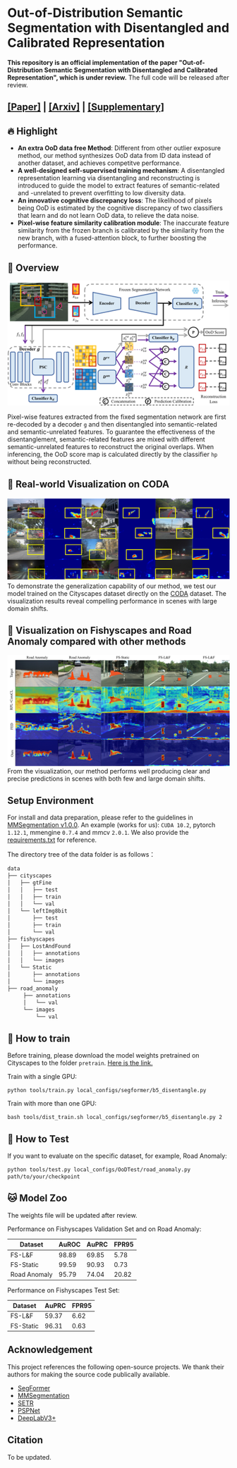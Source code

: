 # Out-of-Distribution Semantic Segmentation with Disentangled and Calibrated Representation

**This repository is an official implementation of the paper "Out-of-Distribution Semantic Segmentation with Disentangled and Calibrated Representation", which is under review.** 
The full code will be released after review.

## [\[Paper\]](https://github.com/WanMotion ) | [\[Arxiv\]](https://github.com/WanMotion ) | [\[Supplementary\]](https://github.com/WanMotion)

## :fire: Highlight
- **An extra OoD data free Method**: Different from other outlier exposure method, our method synthesizes OoD data from ID data instead of another dataset, and achieves competitve performance.
- **A well-designed self-supervised training mechanism**: A disentangled representation learning via disentangling and reconstructing is introduced to guide the model to extract features of semantic-related and -unrelated to prevent overfitting to low diversity data.
- **An innovative cognitive discrepancy loss**: The likelihood of pixels being OoD is estimated by the cognitive discrepancy of two classifiers that learn and do not learn OoD data, to relieve the data noise.
- **Pixel-wise feature similarity calibration module**: The inaccurate feature similarity from the frozen branch is calibrated by the similarity from the new branch, with a fused-attention block, to further boosting the performance.

## :crown: Overview
![](figures/pipeline.png "An overview of the basic architecture of our proposed method.")

Pixel-wise features extracted from the fixed segmentation network are first re-decoded by a decoder `g` and then disentangled into semantic-related and semantic-unrelated features. 
To guarantee the effectiveness of the disentanglement, semantic-related features are mixed with different semantic-unrelated features to reconstruct the original overlaps. 
When inferencing, the OoD score map is calculated directly by the classifier `hp` without being reconstructed. 

## :art: Real-world Visualization on CODA
![](figures/coda.png "We visualize the predictions on a more complicated dataset named CODA")
To demonstrate the generalization capability of our method, we test our model trained on the Cityscapes dataset directly on the [CODA](https://coda-dataset.github.io/ "CODA") dataset. The visualization results reveal compelling performance in scenes with large domain shifts.


## :art: Visualization on Fishyscapes and Road Anomaly compared with other methods
![](figures/results.png "")
From the visualization, our method performs well producing clear and precise predictions in scenes with both few and large domain shifts.


## Setup Environment
For install and data preparation, please refer to the guidelines in [MMSegmentation v1.0.0](https://github.com/open-mmlab/mmsegmentation/tree/v1.0.0 "MMSegmentation").
An example (works for us): `CUDA 10.2`, pytorch `1.12.1`, mmengine `0.7.4` and mmcv `2.0.1`. We also provide the [requirements.txt](./requirements.txt) for reference.

The directory tree of the data folder is as follows：

```
data
├── cityscapes
│   ├── gtFine
│   │   ├── test
│   │   ├── train
│   │   └── val
│   └── leftImg8bit
│       ├── test
│       ├── train
│       └── val
├── fishyscapes
│   ├── LostAndFound
│   │   ├── annotations
│   │   └── images
│   └── Static
│       ├── annotations
│       └── images
├── road_anomaly
     ├── annotations
     │   └── val
     └── images
         └── val
```

## :dart: How to train
Before training, please download the model weights pretrained on Cityscapes to the folder `pretrain`. [Here is the link.](https://github.com/open-mmlab/mmsegmentation/tree/v1.0.0/configs/segformer )

Train with a single GPU:
```shell
python tools/train.py local_configs/segformer/b5_disentangle.py
```
Train with more than one GPU:
```shell
bash tools/dist_train.sh local_configs/segformer/b5_disentangle.py 2
```
## :dart: How to Test
If you want to evaluate on the specific dataset, for example, Road Anomaly:
```shell
python tools/test.py local_configs/OoDTest/road_anomaly.py path/to/your/checkpoint
```

## :cat: Model Zoo
The weights file will be updated after review.

Performance on Fishyscapes Validation Set and on Road Anomaly:

| **Dataset**  | **AuROC** | **AuPRC** | **FPR95** |
|--------------|-----------|-----------|-----------|
| FS-L&F       | 98.89     | 69.85     | 5.78      |
| FS-Static    | 99.59     | 90.93     | 0.73      |
| Road Anomaly | 95.79     | 74.04     | 20.82     |

Performance on Fishyscapes Test Set:

| **Dataset** | **AuPRC** | **FPR95** |
|-------------|-----------|-----------|
| FS-L&F      | 59.37     | 6.62      |
| FS-Static   | 96.31     | 0.63      |


## Acknowledgement
This project references the following open-source projects. 
We thank their authors for making the source code publically available.
- [SegFormer](https://github.com/NVlabs/SegFormer)
- [MMSegmentation](https://github.com/open-mmlab/mmsegmentation)
- [SETR](https://github.com/fudan-zvg/SETR)
- [PSPNet](https://github.com/hszhao/PSPNet)
- [DeepLabV3+](https://github.com/tensorflow/models/tree/master/research/deeplab)

## Citation
To be updated.
